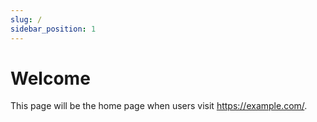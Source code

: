 ```yaml
---
slug: /
sidebar_position: 1
---
```


# Welcome

This page will be the home page when users visit https://example.com/.
